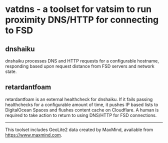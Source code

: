 # vatdns - a toolset for vatsim to run proximity DNS/HTTP for connecting to FSD

## dnshaiku
dnshaiku processes DNS and HTTP requests for a configurable hostname, responding based upon request distance from FSD 
servers and network state.

## retardantfoam
retardantfoam is an external healthcheck for dnshaiku. If it fails passing healthchecks for a configurable amount of 
time, it pushes IP based lists to DigitalOcean Spaces and flushes content cache on Cloudflare. A human is required
to take action to return to using DNS/HTTP for FSD connections.

---
This toolset includes GeoLite2 data created by MaxMind, available from
<a href="https://www.maxmind.com">https://www.maxmind.com</a>.